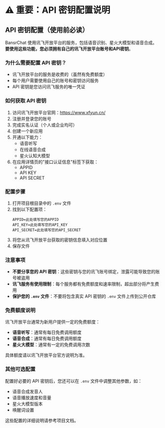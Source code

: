 # ⚠️ 重要：API 密钥配置说明

## API 密钥配置（使用前必读）

BansrChat 使用讯飞开放平台的服务，包括语音识别、星火大模型和语音合成。**要使用这些功能，您必须拥有自己的讯飞开放平台账号和API密钥**。

### 为什么需要配置 API 密钥？

- 讯飞开放平台的服务是收费的（虽然有免费额度）
- 每个用户需要使用自己的账号和密钥访问服务
- API 密钥是您访问讯飞服务的唯一凭证

### 如何获取 API 密钥

1. 访问讯飞开放平台官网：https://www.xfyun.cn/
2. 注册并登录您的账号
3. 完成实名认证（个人或企业均可）
4. 创建一个新应用
5. 开通以下能力：
   - 语音听写
   - 在线语音合成
   - 星火认知大模型
6. 在应用详情页的"接口认证信息"标签下获取：
   - APPID
   - API KEY
   - API SECRET

### 配置步骤

1. 打开项目根目录中的 `.env` 文件
2. 找到以下配置项：
   ```
   APPID=此处填写您的APPID
   API_KEY=此处填写您的API_KEY
   API_SECRET=此处填写您的API_SECRET
   ```
3. 将您从讯飞开放平台获取的密钥信息填入对应位置
4. 保存文件

### 注意事项

- **不要分享您的 API 密钥**：这些密钥与您的讯飞账号绑定，泄露可能导致您的账号被盗用
- **讯飞服务有使用限制**：每个服务都有免费额度和速率限制，超出部分将产生费用
- **保护您的 `.env` 文件**：不要将包含真实 API 密钥的 `.env` 文件上传到公开仓库

### 免费额度说明

讯飞开放平台通常为新用户提供一定的免费额度：

- **语音听写**：通常有每日免费调用额度
- **语音合成**：通常有每日免费调用额度
- **星火大模型**：通常有一定的免费调用次数

具体额度请以讯飞开放平台官方说明为准。

### 其他可选配置

配置好必要的 API 密钥后，您还可以在 `.env` 文件中调整其他参数，如：

- 语音合成发音人
- 语音播放速度和音量
- 星火大模型版本
- 唤醒词设置

这些配置的详细说明请参考项目文档。
